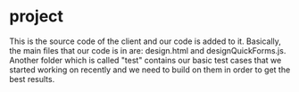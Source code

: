 project
=======
This is the source code of the client and our code is added to it. Basically, the main files that our code is in are: design.html and designQuickForms.js. Another folder which is called "test" contains our basic test cases that we started working on recently and we need to build on them in order to get the best results.
